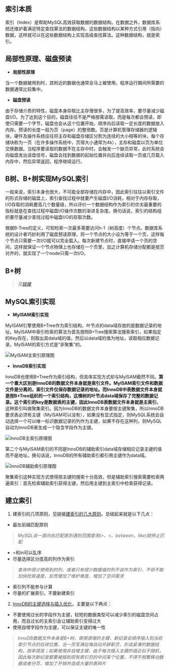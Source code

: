 ## **索引本质**

索引（Index）是帮助MySQL高效获取数据的数据结构。在数据之外，数据库系统还维护着满足特定查找算法的数据结构，这些数据结构以某种方式引用（指向）数据，这样就可以在这些数据结构上实现高级查找算法。这种数据结构，就是索引。

## **局部性原理、磁盘预读**

* **局部性原理**

当一个数据被用到时，其附近的数据也通常会马上被使用，程序运行期间所需要的数据通常比较集中。

* **磁盘预读**

由于存储介质的特性，磁盘本身存取比主存慢很多，为了提高效率，要尽量减少磁盘I/O。为了达到这个目的，磁盘往往不是严格按需读取，而是每次都会预读，即使只需要一个字节，磁盘也会从这个位置开始，顺序向后读取一定长度的数据放入内存。预读的长度一般为页（page）的整倍数。页是计算机管理存储器的逻辑块，硬件及操作系统往往将主存和磁盘存储区分割为连续的大小相等的块，每个存储块称为一页（在许多操作系统中，页得大小通常为4k），主存和磁盘以页为单位交换数据。当程序要读取的数据不在主存中时，会触发一个缺页异常，此时系统会向磁盘发出读盘信号，磁盘会找到数据的起始位置并向后连续读取一页或几页载入内存中，然后异常返回，程序继续运行。

## **B树、B+树实现MySQL索引**

一般来说，索引本身也很大，不可能全部存储在内存中，因此索引往往以索引文件的形式存储的磁盘上，索引查找过程中就要产生磁盘I/O消耗，相对于内存存取，I/O存取的消耗要高几个数量级，所以评价一个数据结构作为索引的优劣最重要的指标就是在查找过程中磁盘I/O操作次数的渐进复杂度。换句话说，索引的结构组织要尽量减少查找过程中磁盘I/O的存取次数。

根据B-Tree的定义，可知检索一次最多需要访问h-1（树高度）个节点。数据库系统的设计者巧妙利用了磁盘预读原理，将一个节点的大小设为等于一个页，这样每个节点只需要一次I/O就可以完全载入。每次新建节点时，直接申请一个页的空间，这样就保证一个节点物理上也存储在一个页里，加之计算机存储分配都是按页对齐的，就实现了一个node只需一次I/O。

## **B+树**

> *见[链接](http://blog.jobbole.com/86594/)*

## **MySQL索引实现**

* **MyISAM索引实现**

MyISAM引擎使用B+Tree作为索引结构，叶节点的data域存放的是数据记录的地址。MyISAM中索引检索的算法为首先按照B+Tree搜索算法搜索索引，如果指定的Key存在，则取出其data域的值，然后以data域的值为地址，读取相应数据记录。MyISAM的索引方式是“非聚集”的。

![MyISAM主索引原理图](http://upload-images.jianshu.io/upload_images/7109298-6c942aae84e2a771.png?imageMogr2/auto-orient/strip%7CimageView2/2/w/1240)

* **InnoDB索引实现**

InnoDB也使用B+Tree作为索引结构，但具体实现方式却与MyISAM截然不同。**第一个重大区别是InnoDB的数据文件本身就是索引文件。MyISAM索引文件和数据文件是分离的，索引文件仅保存数据记录的地址。而InnoDB中表数据文件本身就是按B+Tree组织的一个索引结构，这棵树的叶节点data域保存了完整的数据记录。这个索引的key是数据表的主键，因此InnoDB表数据文件本身就是主索引**。这种索引叫做聚集索引。因为InnoDB的数据文件本身要按主键聚集，所以InnoDB要求表必须有主键（MyISAM可以没有），如果没有显式指定，则MySQL系统会自动选择一个可以唯一标识数据记录的列作为主键，如果不存在这种列，则MySQL自动为InnoDB表生成一个隐含字段作为主键。


![InnoDB主索引原理图](http://upload-images.jianshu.io/upload_images/7109298-f36264128147d7b4.png?imageMogr2/auto-orient/strip%7CimageView2/2/w/1240)

第二个与MyISAM索引的不同是InnoDB的辅助索引data域存储相应记录主键的值而不是地址。换句话说，InnoDB的所有辅助索引都引用主键作为data域。


![InnoDB辅助索引原理图](http://upload-images.jianshu.io/upload_images/7109298-01419f1da724c0f8.png?imageMogr2/auto-orient/strip%7CimageView2/2/w/1240)

聚集索引这种实现方式使得按主键的搜索十分高效，但是辅助索引搜索需要检索两遍索引：首先检索辅助索引获得主键，然后用主键到主索引中检索获得记录。

## **建立索引**

1. 建索引的几项原则，见链接[建索引的几大原则](http://blog.jobbole.com/86594/)。总结起来就是以下几点：

* 最左前缀匹配原则
> *MySQL会一直向右匹配直到遇到范围查询(>、<、between、like)就停止匹配*
* =和in可以乱序
* 尽量选择区分度高的列作为索引
> *查询中很少使用到的列，或者只有很少数据值的列不该作为索引，不但不能加快检索速度，反而增加了维护难度、增加了空间需求*
* 索引列不能参与计算
* 尽量的扩展索引，不要新建索引

2. [InnoDB的主键选择与插入优化](http://blog.jobbole.com/24006/)，主要是以下两点：

* 不要使用过长的字段作为主键，较短的数据类型可以减少索引的磁盘空间占用，而且过长的主索引会让辅助索引变得过大
* 使用自增字段作为主键，可以保证主键的唯一性
> *InnoDB数据文件本身是B+树，使用递增的主键，新纪录会顺序插入到当前索引节点的后续位置，当一页写满后悔自动开辟新页，形成紧凑的数据结构，效率很高；如果使用非自增主键，由于每次插入主键的值近似于随机，因此每次新纪录都要被插到现有索引页的中间某个位置，不得不频繁移动数据或者分页，增加了开销并造成大量的表碎片*
